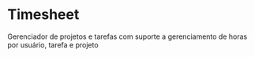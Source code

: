 Timesheet
=========

Gerenciador de projetos e tarefas com suporte a gerenciamento de horas por usuário, tarefa e projeto